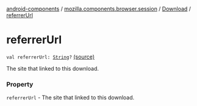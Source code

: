 [android-components](../../index.md) / [mozilla.components.browser.session](../index.md) / [Download](index.md) / [referrerUrl](./referrer-url.md)

# referrerUrl

`val referrerUrl: `[`String`](https://kotlinlang.org/api/latest/jvm/stdlib/kotlin/-string/index.html)`?` [(source)](https://github.com/mozilla-mobile/android-components/blob/master/components/browser/session/src/main/java/mozilla/components/browser/session/Download.kt#L30)

The site that linked to this download.

### Property

`referrerUrl` - The site that linked to this download.